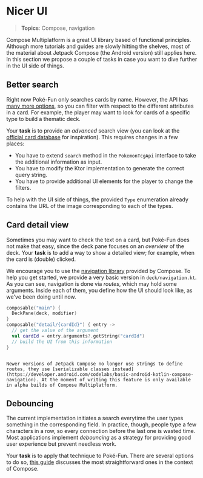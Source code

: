 # Nicer UI

> **Topics**: Compose, navigation

Compose Multiplatform is a great UI library based of functional principles. Although more tutorials and guides are slowly hitting the shelves, most of the material about Jetpack Compose (the Android version) still applies here. In this section we propose a couple of tasks in case you want to dive further in the UI side of things.

## Better search

Right now Poké-Fun only searches cards by name. However, the API has [many more options](https://docs.pokemontcg.io/api-reference/cards/search-cards/), so you can filter with respect to the different attributes in a card. For example, the player may want to look for cards of a specific type to build a thematic deck.

Your **task** is to provide an _advanced_ search view (you can look at the [official card database](https://www.pokemon.com/us/pokemon-tcg/pokemon-cards/) for inspiration). This requires changes in a few places:

- You have to extend `search` method in the `PokemonTcgApi` interface to take the additional information as input.
- You have to modify the Ktor implementation to generate the correct query string.
- You have to provide additional UI elements for the player to change the filters.

To help with the UI side of things, the provided `Type` enumeration already contains the URL of the image corresponding to each of the types.

## Card detail view

Sometimes you may want to check the text on a card, but Poké-Fun does not make that easy, since the deck pane focuses on an _overview_ of the deck. Your **task** is to add a way to show a detailed view; for example, when the card is (double) clicked.

We encourage you to use the [navigation library](https://www.jetbrains.com/help/kotlin-multiplatform-dev/compose-navigation-routing.html) provided by Compose. To help you get started, we provide a very basic version in `deck/navigation.kt`. As you can see, navigation is done via _routes_, which may hold some arguments. Inside each of them, you define how the UI should look like, as we've been doing until now.

```kotlin
composable("main") {
  DeckPane(deck, modifier)
}
composable("detail/{cardId}") { entry ->
  // get the value of the argument
  val cardId = entry.arguments?.getString("cardId")
  // build the UI from this information
}
```

```admonish info title="Type safe routes"

Newer versions of Jetpack Compose no longer use strings to define routes, they use [serializable classes instead](https://developer.android.com/codelabs/basic-android-kotlin-compose-navigation). At the moment of writing this feature is only available in alpha builds of Compose Multiplatform.

```

## Debouncing

The current implementation initiates a search everytime the user types something in the corresponding field. In practice, though, people type a few characters in a row, so every connection before the last one is wasted time. Most applications implement _debouncing_ as a strategy for providing good user experience but prevent needless work.

Your **task** is to apply that technique to Poké-Fun. There are several options to do so, [this guide](https://xinkev.com/note/androiddev/debouncing-textfields-in-compose/) discusses the most straightforward ones in the context of Compose.
